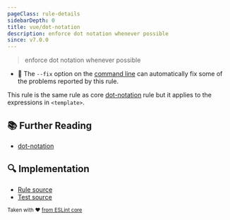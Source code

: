 ```yaml
---
pageClass: rule-details
sidebarDepth: 0
title: vue/dot-notation
description: enforce dot notation whenever possible
since: v7.0.0
---
```

> enforce dot notation whenever possible

- :wrench: The `--fix` option on the [command line](https://eslint.org/docs/user-guide/command-line-interface#fixing-problems) can automatically fix some of the problems reported by this rule.

This rule is the same rule as core [dot-notation] rule but it applies to the expressions in `<template>`.

## :books: Further Reading

- [dot-notation]

[dot-notation]: https://eslint.org/docs/rules/dot-notation

## :mag: Implementation

- [Rule source](https://github.com/vuejs/eslint-plugin-vue/blob/master/lib/rules/dot-notation.js)
- [Test source](https://github.com/vuejs/eslint-plugin-vue/blob/master/tests/lib/rules/dot-notation.js)

<sup>Taken with ❤️ [from ESLint core](https://eslint.org/docs/rules/dot-notation)</sup>
